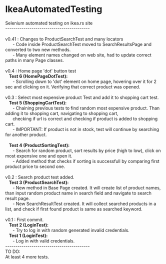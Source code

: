 # IkeaAutomatedTesting
 Selenium automated testing on ikea.rs site
 <br>------------------------------------------<br>
 <br>
v0.41 : Changes to ProductSearchTest and many locators<br>
      &nbsp;&nbsp;&nbsp;&nbsp;&nbsp;&nbsp;- Code inside ProductSearchTest moved to SearchResultsPage and converted to two new methods. <br>
      &nbsp;&nbsp;&nbsp;&nbsp;&nbsp;&nbsp;- Many element names changed on web site, had to update correct paths in many Page classes. <br>
<br>
v0.4 : Home page 'dot' button test<br>
      &nbsp;&nbsp;&nbsp;**Test 6 (HomePageDotTest):** <br>
      &nbsp;&nbsp;&nbsp;&nbsp;&nbsp;&nbsp;- Scrolling down to 'dot' element on home page, hovering over it for 2 sec and clicking on it. Verifying that correct product was opened.<br>
<br>
v0.3 : Select most expensive product Test and add it to shopping cart test.<br>
      &nbsp;&nbsp;&nbsp;**Test 5 (ShoppingCartTest):** <br>
              &nbsp;&nbsp;&nbsp;&nbsp;&nbsp;&nbsp;- Chaining previous tests to find random most expensive product. Than adding it to shopping cart, navigating to shopping cart, <br>
              &nbsp;&nbsp;&nbsp;&nbsp;&nbsp;&nbsp;checking if url is correct and checking if product is added to shopping cart. <br>
              &nbsp;&nbsp;&nbsp;&nbsp;&nbsp;&nbsp;- IMPORTANT: If product is not in stock, test will continue by searching for another product.<br>
<br>
      &nbsp;&nbsp;&nbsp;**Test 4 (ProductSortingTest):** <br>
              &nbsp;&nbsp;&nbsp;&nbsp;&nbsp;&nbsp;- Search for random product, sort results by price (high to low), click on most expensive one and open it. <br>
              &nbsp;&nbsp;&nbsp;&nbsp;&nbsp;&nbsp;- Added method that checks if sorting is successfull by comparing first product price to second one. <br>
<br>
v0.2 : Search product test added.<br>
      &nbsp;&nbsp;&nbsp;**Test 3 (ProductSearchTest):** <br>
              &nbsp;&nbsp;&nbsp;&nbsp;&nbsp;&nbsp;- New method in Base Page created. It will create list of product names, than input random product name in search field and navigate to search result page. <br>
              &nbsp;&nbsp;&nbsp;&nbsp;&nbsp;&nbsp;- New SearchResultTest created. It will collect searched products in a list, and check if first found product is same as searched keyword.<br>
<br>
v0.1 : First commit.<br>
      &nbsp;&nbsp;&nbsp;**Test 2 (LoginTest):**<br>
             &nbsp;&nbsp;&nbsp;&nbsp;&nbsp;&nbsp;- Try to log in with random generated invalid credentials.<br>
      &nbsp;&nbsp;&nbsp;**Test 1 (LoginTest):**<br>
             &nbsp;&nbsp;&nbsp;&nbsp;&nbsp;&nbsp;- Log in with valid credentials.<br>
 ------------------------------------------<br>
 TO DO:<br>
 At least 4 more tests.<br>
